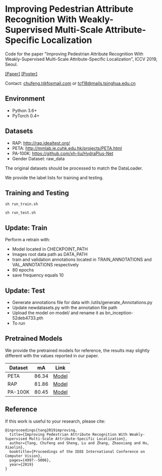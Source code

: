 # Improving Pedestrian Attribute Recognition With Weakly-Supervised Multi-Scale Attribute-Specific Localization

Code for the paper "Improving Pedestrian Attribute Recognition With Weakly-Supervised Multi-Scale Attribute-Specific Localization", ICCV 2019, Seoul.

[[Paper]](https://arxiv.org/abs/1910.04562) [[Poster]](https://chufengt.github.io/publication/pedestrian-attribute/iccv_poster_id2029.pdf)

Contact: chufeng.t@foxmail.com or tcf18@mails.tsinghua.edu.cn

## Environment

- Python 3.6+
- PyTorch 0.4+

## Datasets

- RAP: http://rap.idealtest.org/
- PETA: http://mmlab.ie.cuhk.edu.hk/projects/PETA.html
- PA-100K: https://github.com/xh-liu/HydraPlus-Net
- Gender Dataset: raw_data

The original datasets should be processed to match the DataLoader.

We provide the label lists for training and testing.

## Training and Testing 

```
sh run_train.sh
```

```
sh run_test.sh
```
## Update: Train
Perform a retrain with:
- Model located in CHECKPOINT_PATH
- Images root data path as DATA_PATH
- train and validation annotations located in TRAIN_ANNOTATIONS and VAL_ANNOTATIONS respectively
- 80 epochs
- save frequency equals 10

## Update: Test
- Generate annotations file for data with /utils/generate_Annotations.py
- Update newdatasets.py with the annotation file path
- Upload the model on model/ and rename it as bn_inception-52deb4733.pth
- To run

## Pretrained Models

We provide the pretrained models for reference, the results may slightly different with the values reported in our paper.

| Dataset | mA    | Link                                                         |
| ------- | ----- | ------------------------------------------------------------ |
| PETA    | 86.34 | [Model](https://drive.google.com/file/d/1cvX43Qn_vydzT_jnmgwYUUe9hIA161PH/view?usp=sharing) |
| RAP     | 81.86 | [Model](https://drive.google.com/file/d/15paMK0-rKDsuzptDPK5kH2JuL8QO0HyS/view?usp=sharing) |
| PA-100K | 80.45 | [Model](https://drive.google.com/file/d/1xIw3jpvE1pDC3U464kcFJ58iSKCRNQ63/view?usp=sharing) |

## Reference

If this work is useful to your research, please cite:

```
@inproceedings{tang2019improving,
  title={Improving Pedestrian Attribute Recognition With Weakly-Supervised Multi-Scale Attribute-Specific Localization},
  author={Tang, Chufeng and Sheng, Lu and Zhang, Zhaoxiang and Hu, Xiaolin},
  booktitle={Proceedings of the IEEE International Conference on Computer Vision},
  pages={4997--5006},
  year={2019}
}
```
